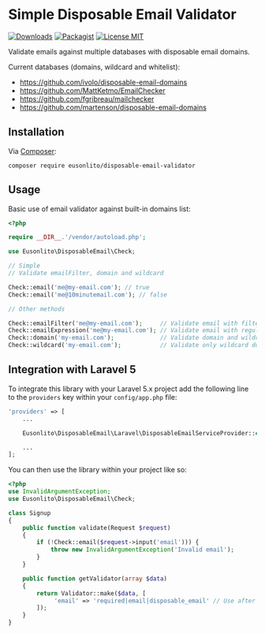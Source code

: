 # Simple Disposable Email Validator

[![Downloads](https://img.shields.io/packagist/dt/eusonlito/disposable-email-validator.svg)](https://packagist.org/packages/eusonlito/disposable-email-validator)
[![Packagist](http://img.shields.io/packagist/v/eusonlito/disposable-email-validator.svg)](https://packagist.org/packages/eusonlito/disposable-email-validator)
[![License MIT](http://img.shields.io/badge/license-MIT-blue.svg)](https://github.com/eusonlito/disposable-email-validator/blob/master/LICENSE)

Validate emails against multiple databases with disposable email domains.

Current databases (domains, wildcard and whitelist):

* https://github.com/ivolo/disposable-email-domains
* https://github.com/MattKetmo/EmailChecker
* https://github.com/fgribreau/mailchecker
* https://github.com/martenson/disposable-email-domains

## Installation

Via [Composer](http://getcomposer.org/):

```
composer require eusonlito/disposable-email-validator
```

## Usage

Basic use of email validator against built-in domains list:

```php
<?php

require __DIR__.'/vendor/autoload.php';

use Eusonlito\DisposableEmail\Check;

// Simple
// Validate emailFilter, domain and wildcard

Check::email('me@my-email.com'); // true
Check::email('me@10minutemail.com'); // false

// Other methods

Check::emailFilter('me@my-email.com');     // Validate email with filter_var
Check::emailExpression('me@my-email.com'); // Validate email with regular expression
Check::domain('my-email.com');             // Validate domain and wildcard domains
Check::wildcard('my-email.com');           // Validate only wildcard domains

```

## Integration with Laravel 5

To integrate this library with your Laravel 5.x project add the following
line to the `providers` key within your `config/app.php` file:

```php
'providers' => [
    ...

    Eusonlito\DisposableEmail\Laravel\DisposableEmailServiceProvider::class

    ...
];
```

You can then use the library within your project like so:

```php
<?php
use InvalidArgumentException;
use Eusonlito\DisposableEmail\Check;

class Signup
{
    public function validate(Request $request)
    {
        if (!Check::email($request->input('email'))) {
            throw new InvalidArgumentException('Invalid email');
        }
    }

    public function getValidator(array $data)
    {
        return Validator::make($data, [
             'email' => 'required|email|disposable_email' // Use after email validator
        ]);
    }
}
```

